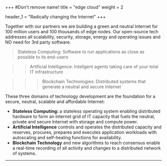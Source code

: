+++
#Don't remove name!
title = "edge cloud"
weight = 2

header_1 = "Radically changing the Internet"
+++

Together with our partners we are building a green and neutral Internet for 100 million users and 100 thousands of edge nodes. Our open-source tech addresses all scalability, security, storage, energy and operating issues and NO need for 3rd party software.

> Stateless Computing: Software to run applications as close as possible to its end-users

>> Artificial Intelligence: Intellgent agents taking care of your total IT infrastructure

>>>Blockchain Technologies: Distributed systems that generate a neutral and secure Internet

These three domains of technology development are the foundation for a secure, neutral, scalable and affordable Internet:

- **Stateless Computing:** a stateless operating system enabling distributed hardware to form an Internet grid of IT capacity that fuels the neutral, private and secure Internet with storage and compute power.
- **Artificial Intelligence** controls and operates the distributed capacity and reserves, procures, prepares and executes application workloads with autoscaling and self-healing functions for availability.
- **Blockchain Technology** and new algorithms to reach consensus enable a real-time recording of all activity and changes to a distributed network of systems.




***